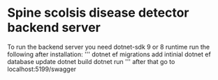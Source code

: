 # Spine scolsis disease detector backend server
To run the backend server you need dotnet-sdk 9 or 8 runtime
run the following after installation:
'''
dotnet ef migrations add intinial
dotnet ef database update
dotnet build
dotnet run
'''
after that go to localhost:5199/swagger 

